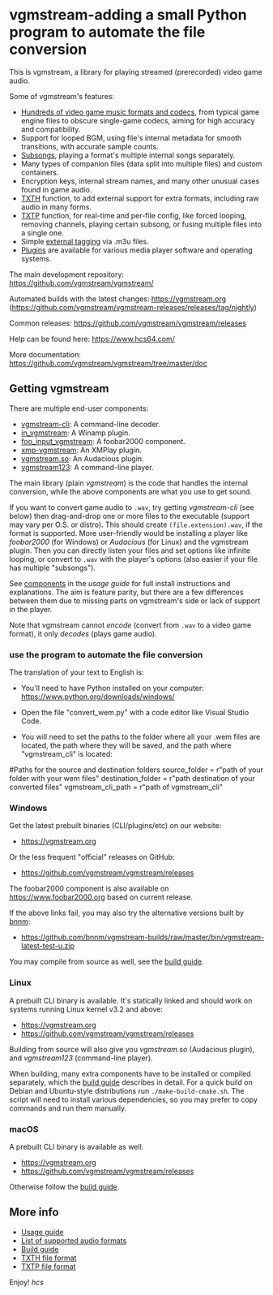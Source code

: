 # vgmstream-adding a small Python program to automate the file conversion
This is vgmstream, a library for playing streamed (prerecorded) video game audio.

Some of vgmstream's features:
- [Hundreds of video game music formats and codecs](doc/FORMATS.md), from typical game engine files
  to obscure single-game codecs, aiming for high accuracy and compatibility.
- Support for looped BGM, using file's internal metadata for smooth transitions, with accurate
  sample counts.
- [Subsongs](doc/USAGE.md#subsongs), playing a format's multiple internal songs separately.
- Many types of companion files (data split into multiple files) and custom containers.
- Encryption keys, internal stream names, and many other unusual cases found in game audio.
- [TXTH](doc/TXTH.md) function, to add external support for extra formats, including raw audio in
  many forms.
- [TXTP](doc/TXTP.md) function, for real-time and per-file config, like forced looping, removing
  channels, playing certain subsong, or fusing multiple files into a single one.
- Simple [external tagging](doc/USAGE.md#tagging) via .m3u files.
- [Plugins](#getting-vgmstream) are available for various media player software and operating systems.

The main development repository: https://github.com/vgmstream/vgmstream/

Automated builds with the latest changes: https://vgmstream.org
(https://github.com/vgmstream/vgmstream-releases/releases/tag/nightly)

Common releases: https://github.com/vgmstream/vgmstream/releases

Help can be found here: https://www.hcs64.com/

More documentation: https://github.com/vgmstream/vgmstream/tree/master/doc

## Getting vgmstream
There are multiple end-user components:
- [vgmstream-cli](doc/USAGE.md#testexevgmstream-cli-command-line-decoder): A command-line decoder.
- [in_vgmstream](doc/USAGE.md#in_vgmstream-winamp-plugin): A Winamp plugin.
- [foo_input_vgmstream](doc/USAGE.md#foo_input_vgmstream-foobar2000-plugin): A foobar2000 component.
- [xmp-vgmstream](doc/USAGE.md#xmp-vgmstream-xmplay-plugin): An XMPlay plugin.
- [vgmstream.so](doc/USAGE.md#audacious-plugin): An Audacious plugin.
- [vgmstream123](doc/USAGE.md#vgmstream123-command-line-player): A command-line player.

The main library (plain *vgmstream*) is the code that handles the internal conversion, while the
above components are what you use to get sound.

If you want to convert game audio to `.wav`, try getting *vgmstream-cli* (see below) then
drag-and-drop one or more files to the executable (support may vary per O.S. or distro).
This should create `(file.extension).wav`, if the format is supported. More user-friendly
would be installing a player like *foobar2000* (for Windows) or *Audacious* (for Linux)
and the vgmstream plugin. Then you can directly listen your files and set options like infinite
looping, or convert to `.wav` with the player's options (also easier if your file has multiple
"subsongs").

See [components](doc/USAGE.md#components) in the *usage guide* for full install instructions and
explanations. The aim is feature parity, but there are a few differences between them due to
missing parts on vgmstream's side or lack of support in the player.

Note that vgmstream cannot *encode* (convert from `.wav` to a video game format), it only *decodes*
(plays game audio).


### use the program to automate the file conversion

The translation of your text to English is:

- You'll need to have Python installed on your computer:
https://www.python.org/downloads/windows/

- Open the file "convert_wem.py" with a code editor like Visual Studio Code.

- You will need to set the paths to the folder where all your .wem files are located, the path where they will be saved, and the path where "vgmstream_cli" is located:

#Paths for the source and destination folders
source_folder = r"path of your folder with your wem files"
destination_folder = r"path destination of your converted files"
vgmstream_cli_path = r"path of vgmstream_cli"


### Windows
Get the latest prebuilt binaries (CLI/plugins/etc) on our website:
- https://vgmstream.org

Or the less frequent "official" releases on GitHub:
- https://github.com/vgmstream/vgmstream/releases

The foobar2000 component is also available on https://www.foobar2000.org based on current
release.

If the above links fail, you may also try the alternative versions built by
[bnnm](https://github.com/bnnm):
- https://github.com/bnnm/vgmstream-builds/raw/master/bin/vgmstream-latest-test-u.zip

You may compile from source as well, see the [build guide](doc/BUILD.md).

### Linux
A prebuilt CLI binary is available. It's statically linked and should work on systems running
Linux kernel v3.2 and above:
- https://vgmstream.org
- https://github.com/vgmstream/vgmstream/releases

Building from source will also give you *vgmstream.so* (Audacious plugin), and *vgmstream123*
(command-line player).

When building, many extra components have to be installed or compiled separately, which the
[build guide](doc/BUILD.md) describes in detail. For a quick build on Debian and Ubuntu-style
distributions run `./make-build-cmake.sh`. The script will need to install various dependencies,
so you may prefer to copy commands and run them manually.

### macOS
A prebuilt CLI binary is available as well:
- https://vgmstream.org
- https://github.com/vgmstream/vgmstream/releases

Otherwise follow the [build guide](doc/BUILD.md).


## More info
- [Usage guide](doc/USAGE.md)
- [List of supported audio formats](doc/FORMATS.md)
- [Build guide](doc/BUILD.md)
- [TXTH file format](doc/TXTH.md)
- [TXTP file format](doc/TXTP.md)


Enjoy! *hcs*
